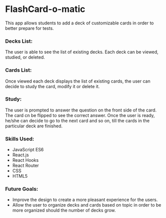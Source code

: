 # FlashCard-o-matic

This app allows students to add a deck of customizable cards in order to better prepare for tests. 

### Decks List:
The user is able to see the list of existing decks. Each deck can be viewed, studied, or deleted. 

### Cards List:
Once viewed each deck displays the list of existing cards, the user can decide to study the card, modify it or delete it. 

### Study:
The user is prompted to answer the question on the front side of the card. The card cn be flipped to see the correct answer. Once the user is ready, he/she can decide to go to the next card and so on, till the cards in the particular deck are finished. 

### Skills Used:
* JavaScript ES6
* React.js
* React Hooks
* React Router
* CSS 
* HTML5

### Future Goals:
* Improve the design to create a more pleasant experience for the users. 
* Allow the user to organize decks and cards based on topic in order to be more organized should the number of decks grow. 
